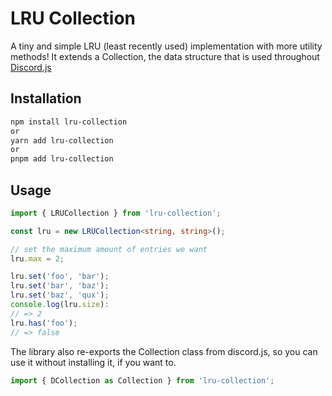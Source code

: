 # LRU Collection

A tiny and simple LRU (least recently used) implementation with more utility methods! It extends a Collection, the data structure that is used throughout [Discord.js](https://github.com/discordjs/discord.js/blob/main/packages/collection/README.md)

## Installation

```sh
npm install lru-collection
or 
yarn add lru-collection
or
pnpm add lru-collection
```

## Usage

```ts
import { LRUCollection } from 'lru-collection';

const lru = new LRUCollection<string, string>();

// set the maximum amount of entries we want
lru.max = 2;

lru.set('foo', 'bar');
lru.set('bar', 'baz');
lru.set('baz', 'qux');
console.log(lru.size):
// => 2
lru.has('foo');
// => false
```

The library also re-exports the Collection class from discord.js, so you can use it without installing it, if you want to.

```ts
import { DCollection as Collection } from 'lru-collection';
```
